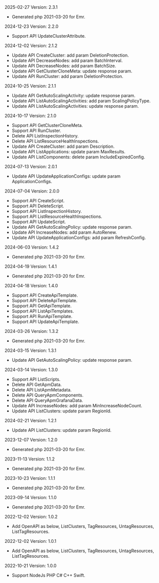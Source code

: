 2025-02-27 Version: 2.3.1
- Generated php 2021-03-20 for Emr.

2024-12-23 Version: 2.2.0
- Support API UpdateClusterAttribute.


2024-12-02 Version: 2.1.2
- Update API CreateCluster: add param DeletionProtection.
- Update API DecreaseNodes: add param BatchInterval.
- Update API DecreaseNodes: add param BatchSize.
- Update API GetClusterCloneMeta: update response param.
- Update API RunCluster: add param DeletionProtection.


2024-10-25 Version: 2.1.1
- Update API GetAutoScalingActivity: update response param.
- Update API ListAutoScalingActivities: add param ScalingPolicyType.
- Update API ListAutoScalingActivities: update response param.


2024-10-17 Version: 2.1.0
- Support API GetClusterCloneMeta.
- Support API RunCluster.
- Delete API ListInspectionHistory.
- Delete API ListResourceHealthInspections.
- Update API CreateCluster: add param Description.
- Update API ListApplications: update param MaxResults.
- Update API ListComponents: delete param IncludeExpiredConfig.


2024-07-13 Version: 2.0.1
- Update API UpdateApplicationConfigs: update param ApplicationConfigs.


2024-07-04 Version: 2.0.0
- Support API CreateScript.
- Support API DeleteScript.
- Support API ListInspectionHistory.
- Support API ListResourceHealthInspections.
- Support API UpdateScript.
- Update API GetAutoScalingPolicy: update response param.
- Update API IncreaseNodes: add param AutoRenew.
- Update API UpdateApplicationConfigs: add param RefreshConfig.


2024-06-03 Version: 1.4.2
- Generated php 2021-03-20 for Emr.

2024-04-19 Version: 1.4.1
- Generated php 2021-03-20 for Emr.

2024-04-18 Version: 1.4.0
- Support API CreateApiTemplate.
- Support API DeleteApiTemplate.
- Support API GetApiTemplate.
- Support API ListApiTemplates.
- Support API RunApiTemplate.
- Support API UpdateApiTemplate.


2024-03-26 Version: 1.3.2
- Generated php 2021-03-20 for Emr.

2024-03-15 Version: 1.3.1
- Update API GetAutoScalingPolicy: update response param.


2024-03-14 Version: 1.3.0
- Support API ListScripts.
- Delete API GetApmData.
- Delete API ListApmMetadata.
- Delete API QueryApmComponents.
- Delete API QueryApmGrafanaData.
- Update API IncreaseNodes: add param MinIncreaseNodeCount.
- Update API ListClusters: update param RegionId.


2024-02-21 Version: 1.2.1
- Update API ListClusters: update param RegionId.


2023-12-07 Version: 1.2.0
- Generated php 2021-03-20 for Emr.

2023-11-13 Version: 1.1.2
- Generated php 2021-03-20 for Emr.

2023-10-23 Version: 1.1.1
- Generated php 2021-03-20 for Emr.

2023-09-14 Version: 1.1.0
- Generated php 2021-03-20 for Emr.

2022-12-02 Version: 1.0.2
- Add OpenAPI as below, ListClusters, TagResources, UntagResources, ListTagResources.

2022-12-02 Version: 1.0.1
- Add OpenAPI as below, ListClusters, TagResources, UntagResources, ListTagResources.

2022-10-21 Version: 1.0.0
- Support NodeJs PHP C# C++ Swift.

